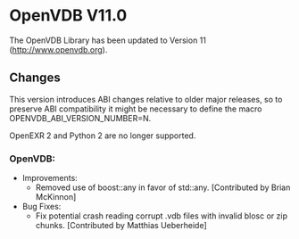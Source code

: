 # OpenVDB V11.0

The OpenVDB Library has been updated to Version 11 (http://www.openvdb.org).

## Changes

This version introduces ABI changes relative to older major releases, so to preserve ABI compatibility it might be
necessary to define the macro OPENVDB_ABI_VERSION_NUMBER=N.

OpenEXR 2 and Python 2 are no longer supported.

### OpenVDB:

* Improvements:
    * Removed use of boost::any in favor of std::any. [Contributed by Brian McKinnon]
* Bug Fixes:
    * Fix potential crash reading corrupt .vdb files with invalid blosc or zip
      chunks. [Contributed by Matthias Ueberheide]


